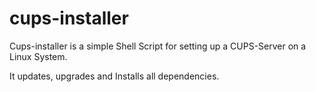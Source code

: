 # cups-installer
Cups-installer is a simple Shell Script for setting up a CUPS-Server on a Linux System. 

It updates, upgrades and Installs all dependencies.

